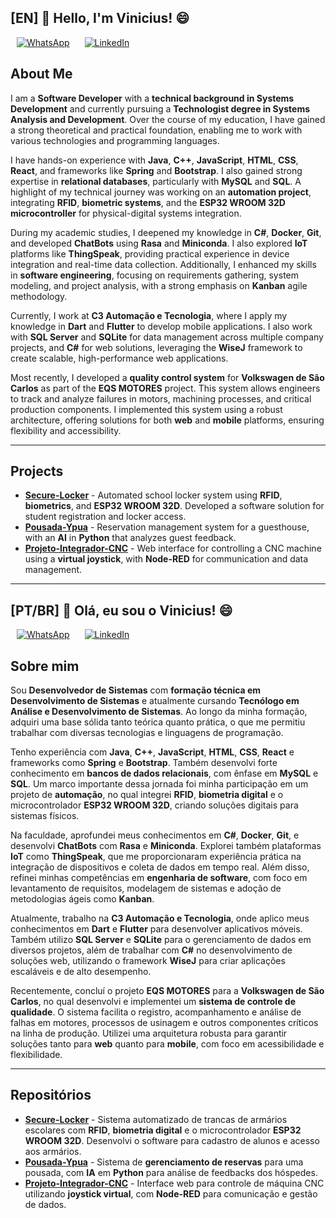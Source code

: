 ## [EN] 👋 Hello, I'm Vinicius! 😄

<p align="left">
  <a href="https://wa.me/5516991000062" target="_blank" style="margin: 0 10px; display: inline-block;">
    <img src="https://img.shields.io/badge/-WhatsApp-25D366?style=for-the-badge&logo=WhatsApp&logoColor=white" alt="WhatsApp" />
  </a>
  <a href="https://www.linkedin.com/in/vinicius-gaban/" target="_blank" style="margin: 0 10px; display: inline-block;">
    <img src="https://img.shields.io/badge/-LinkedIn-0077B5?style=for-the-badge&logo=LinkedIn&logoColor=white" alt="LinkedIn" />
  </a>
</p>

## About Me

I am a **Software Developer** with a **technical background in Systems Development** and currently pursuing a **Technologist degree in Systems Analysis and Development**. Over the course of my education, I have gained a strong theoretical and practical foundation, enabling me to work with various technologies and programming languages.

I have hands-on experience with **Java**, **C++**, **JavaScript**, **HTML**, **CSS**, **React**, and frameworks like **Spring** and **Bootstrap**. I also gained strong expertise in **relational databases**, particularly with **MySQL** and **SQL**. A highlight of my technical journey was working on an **automation project**, integrating **RFID**, **biometric systems**, and the **ESP32 WROOM 32D microcontroller** for physical-digital systems integration.

During my academic studies, I deepened my knowledge in **C#**, **Docker**, **Git**, and developed **ChatBots** using **Rasa** and **Miniconda**. I also explored **IoT** platforms like **ThingSpeak**, providing practical experience in device integration and real-time data collection. Additionally, I enhanced my skills in **software engineering**, focusing on requirements gathering, system modeling, and project analysis, with a strong emphasis on **Kanban** agile methodology.

Currently, I work at **C3 Automação e Tecnologia**, where I apply my knowledge in **Dart** and **Flutter** to develop mobile applications. I also work with **SQL Server** and **SQLite** for data management across multiple company projects, and **C#** for web solutions, leveraging the **WiseJ** framework to create scalable, high-performance web applications.

Most recently, I developed a **quality control system** for **Volkswagen de São Carlos** as part of the **EQS MOTORES** project. This system allows engineers to track and analyze failures in motors, machining processes, and critical production components. I implemented this system using a robust architecture, offering solutions for both **web** and **mobile** platforms, ensuring flexibility and accessibility.

---

## Projects

- [**Secure-Locker**](https://github.com/Gaban03/Secure-Locker) - Automated school locker system using **RFID**, **biometrics**, and **ESP32 WROOM 32D**. Developed a software solution for student registration and locker access.
- [**Pousada-Ypua**](https://github.com/SENAISP-Unid601-Projetos/PousadaYpua) - Reservation management system for a guesthouse, with an **AI** in **Python** that analyzes guest feedback.
- [**Projeto-Integrador-CNC**](https://github.com/Gaban03/Projeto-Integrador-CNC) - Web interface for controlling a CNC machine using a **virtual joystick**, with **Node-RED** for communication and data management.

---

## [PT/BR] 👋 Olá, eu sou o Vinicius! 😄

<p align="left">
  <a href="https://wa.me/5516991000062" target="_blank" style="margin: 0 10px; display: inline-block;">
    <img src="https://img.shields.io/badge/-WhatsApp-25D366?style=for-the-badge&logo=WhatsApp&logoColor=white" alt="WhatsApp" />
  </a>
  <a href="https://www.linkedin.com/in/vinicius-gaban/" target="_blank" style="margin: 0 10px; display: inline-block;">
    <img src="https://img.shields.io/badge/-LinkedIn-0077B5?style=for-the-badge&logo=LinkedIn&logoColor=white" alt="LinkedIn" />
  </a>
</p>

## Sobre mim

Sou **Desenvolvedor de Sistemas** com **formação técnica em Desenvolvimento de Sistemas** e atualmente cursando **Tecnólogo em Análise e Desenvolvimento de Sistemas**. Ao longo da minha formação, adquiri uma base sólida tanto teórica quanto prática, o que me permitiu trabalhar com diversas tecnologias e linguagens de programação.

Tenho experiência com **Java**, **C++**, **JavaScript**, **HTML**, **CSS**, **React** e frameworks como **Spring** e **Bootstrap**. Também desenvolvi forte conhecimento em **bancos de dados relacionais**, com ênfase em **MySQL** e **SQL**. Um marco importante dessa jornada foi minha participação em um projeto de **automação**, no qual integrei **RFID**, **biometria digital** e o microcontrolador **ESP32 WROOM 32D**, criando soluções digitais para sistemas físicos.

Na faculdade, aprofundei meus conhecimentos em **C#**, **Docker**, **Git**, e desenvolvi **ChatBots** com **Rasa** e **Miniconda**. Explorei também plataformas **IoT** como **ThingSpeak**, que me proporcionaram experiência prática na integração de dispositivos e coleta de dados em tempo real. Além disso, refinei minhas competências em **engenharia de software**, com foco em levantamento de requisitos, modelagem de sistemas e adoção de metodologias ágeis como **Kanban**.

Atualmente, trabalho na **C3 Automação e Tecnologia**, onde aplico meus conhecimentos em **Dart** e **Flutter** para desenvolver aplicativos móveis. Também utilizo **SQL Server** e **SQLite** para o gerenciamento de dados em diversos projetos, além de trabalhar com **C#** no desenvolvimento de soluções web, utilizando o framework **WiseJ** para criar aplicações escaláveis e de alto desempenho.

Recentemente, concluí o projeto **EQS MOTORES** para a **Volkswagen de São Carlos**, no qual desenvolvi e implementei um **sistema de controle de qualidade**. O sistema facilita o registro, acompanhamento e análise de falhas em motores, processos de usinagem e outros componentes críticos na linha de produção. Utilizei uma arquitetura robusta para garantir soluções tanto para **web** quanto para **mobile**, com foco em acessibilidade e flexibilidade.

---

## Repositórios

- [**Secure-Locker**](https://github.com/Gaban03/Secure-Locker) - Sistema automatizado de trancas de armários escolares com **RFID**, **biometria digital** e o microcontrolador **ESP32 WROOM 32D**. Desenvolvi o software para cadastro de alunos e acesso aos armários.
- [**Pousada-Ypua**](https://github.com/SENAISP-Unid601-Projetos/PousadaYpua) - Sistema de **gerenciamento de reservas** para uma pousada, com **IA** em **Python** para análise de feedbacks dos hóspedes.
- [**Projeto-Integrador-CNC**](https://github.com/Gaban03/Projeto-Integrador-CNC) - Interface web para controle de máquina CNC utilizando **joystick virtual**, com **Node-RED** para comunicação e gestão de dados.


